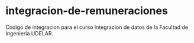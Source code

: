 # integracion-de-remuneraciones
Codigo de integracion para el curso Integracion de datos de la Facultad de Ingeniería UDELAR.

